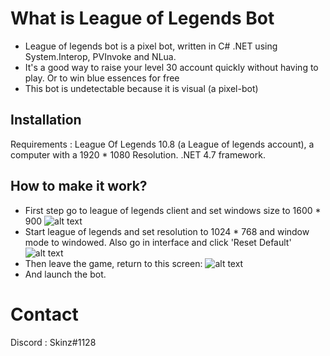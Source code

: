 
# What is League of Legends Bot

  * League of legends bot is a pixel bot, written in C# .NET using System.Interop, PVInvoke and NLua. 
  * It's a good way to raise your level 30 account quickly without having to play. Or to win blue essences for free
  * This bot is undetectable because it is visual (a pixel-bot)

## Installation

   Requirements : League Of Legends 10.8 (a League of legends account), a computer with a 1920 * 1080 Resolution. 
   .NET 4.7 framework.
  
## How to make it work?

   * First step go to league of legends client and set windows size to 1600 * 900
   ![alt text](https://puu.sh/FyhQs/e8a84b1ad9.png)
   * Start league of legends and set resolution to 1024 * 768 and window mode to windowed. Also go in interface and click 'Reset Default'
   ![alt text](https://puu.sh/FyhOo/904cc3bde5.png)
   * Then leave the game, return to this screen: 
   ![alt text](https://puu.sh/FyhP1/9c3a9c8aac.png)
   * And launch the bot. 
	 
# Contact

   Discord : Skinz#1128